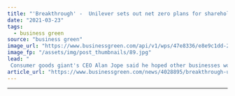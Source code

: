 ```yaml
---
title: "'Breakthrough' -  Unilever sets out net zero plans for shareholder vote"
date: "2021-03-23"
tags: 
  - business green
source: "business green"
image_url: "https://www.businessgreen.com/api/v1/wps/47e8336/e8e9c1dd-2434-4359-9766-3efd1aa81b35/14/unilever-building-2017-185x114.jpg"
image_fp: "/assets/img/post_thumbnails/89.jpg"
lead: "
 Consumer goods giant's CEO Alan Jope said he hoped other businesses would soon start to follow suit in offering shareholders a say on climate plans ..."
article_url: "https://www.businessgreen.com/news/4028895/breakthrough-unilever-sets-net-zero-plans-shareholder-vote"
---
```


---
